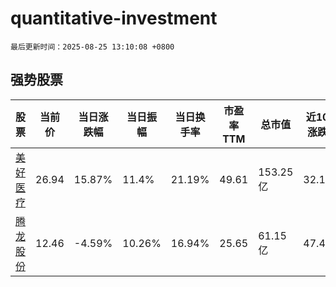# quantitative-investment

`最后更新时间：2025-08-25 13:10:08 +0800`

## 强势股票

|股票|当前价|当日涨跌幅|当日振幅|当日换手率|市盈率TTM|总市值|近10日涨跌幅|
|----|----|----|----|----|----|----|----|
|[美好医疗](https://xueqiu.com/S/SZ301363)|26.94|15.87%|11.4%|21.19%|49.61|153.25亿|32.19%|
|[腾龙股份](https://xueqiu.com/S/SH603158)|12.46|-4.59%|10.26%|16.94%|25.65|61.15亿|47.46%|
